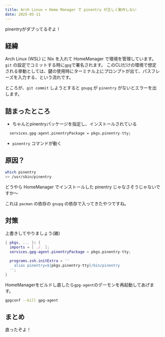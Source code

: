 ```yaml
---
title: Arch Linux + Home Manager で pinentry が正しく動作しない
date: 2025-05-11
---
```


pinentryがダブってるぞよ！

## 経緯

Arch Linux (WSL) に Nix を入れて HomeManager で環境を管理しています。
`git` の設定でコミットする時に`gpg`で署名されます。
このCLIだけの環境で想定される挙動としては、鍵の使用時にターミナル上にプロンプトが出て、パスフレーズを入力する、という流れです。


ところが、`git commit` しようとすると `gnupg` が `pinentry` がないとエラーを出します。

## 詰まったところ

- ちゃんとpinentryパッケージを指定し、インストールされている

```nix
  services.gpg-agent.pinentryPackage = pkgs.pinentry-tty;
```

- `pinentry` コマンドが動く

## 原因？

```sh
which pinentry
>> /usr/sbin/pinentry
```

どうやら HomeManager でインストールした pinentry じゃなさそうじゃないですか〜

これは `pacman` の依存の `gnupg` の依存で入ってきたやつですね。

## 対策

上書きしてやりましょう(雑)

```nix
{ pkgs, ... }: {
  imports = [ ./. ];
  services.gpg-agent.pinentryPackage = pkgs.pinentry-tty;

  programs.zsh.initExtra = ''
    alias pinentry=${pkgs.pinentry-tty}/bin/pinentry
  '';
}
```

HomeManagerをビルドし直したら`gpg-agent`のデーモンを再起動してあげます。

```sh
gpgconf --kill gpg-agent
```

## まとめ

直ったぞよ！
